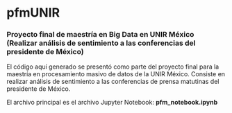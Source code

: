 # pfmUNIR
### Proyecto final de maestría en Big Data en UNIR México (Realizar análisis de sentimiento a las conferencias del presidente de México)

El código aquí generado se presentó como parte del proyecto final para la maestría en procesamiento masivo de datos de la UNIR México. 
Consiste en realizar análisis de sentimiento a las conferencias de prensa matutinas del presidente de México.

El archivo principal es el archivo Jupyter Notebook: **pfm_notebook.ipynb**


